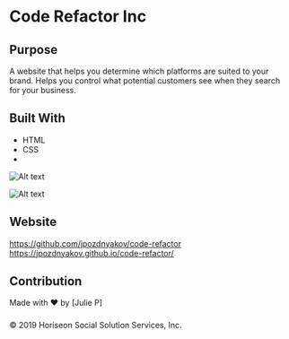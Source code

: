 # Code Refactor Inc

## Purpose
A website that helps you determine which platforms are suited to your brand. Helps you control what potential customers see when they search for your business.

## Built With
* HTML
* CSS
* 
![Alt text](https://i.imgur.com/ainStmn.png)

![Alt text](https://i.imgur.com/V6z3sYK.png)

## Website
https://github.com/jpozdnyakov/code-refactor </br>
https://jpozdnyakov.github.io/code-refactor/

## Contribution
Made with ❤️ by [Julie P]

### 
 &copy; 2019 Horiseon Social Solution Services, Inc.
